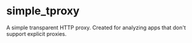 # simple_tproxy

A simple transparent HTTP proxy.
Created for analyzing apps that don't support explicit proxies.